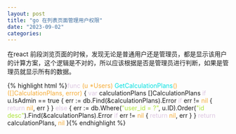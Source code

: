 ```yaml
---
layout: post
title: "go 在列表页面管理用户权限"
date: "2023-09-02"
categories: 
---
```

<p>在react 前段浏览页面的时候，发现无论是普通用户还是管理员，都是显示该用户的计算方案，这个逻辑是不对的，所以应该根据是否是管理员进行判断，如果是管理员就显示所有的数据。</p>
{% highlight html %}<span style="color:#dcc6e0">func</span> <span style="color:#f5ab35">(u *Users)</span> <span style="color:#00e0e0">GetCalculationPlans</span><span style="color:#f5ab35">()</span> <span style="color:#f5ab35">([]CalculationPlans, error)</span> {
<span style="color:#dcc6e0">var</span> calculationPlans []CalculationPlans
<span style="color:#dcc6e0">if</span> u.IsAdmin == true {
err := db.Find(&amp;calculationPlans).Error
<span style="color:#dcc6e0">if</span> err != <span style="color:#f5ab35">nil</span> {
<span style="color:#dcc6e0">return</span> <span style="color:#f5ab35">nil</span>, err
}
} <span style="color:#dcc6e0">else</span> {
err := db.Where(<span style="color:#abe338">&quot;user_id = ?&quot;</span>, u.ID).Order(<span style="color:#abe338">&quot;id desc&quot;</span>).Find(&amp;calculationPlans).Error
<span style="color:#dcc6e0">if</span> err != <span style="color:#f5ab35">nil</span> {
<span style="color:#dcc6e0">return</span> <span style="color:#f5ab35">nil</span>, err
}
}
<span style="color:#dcc6e0">return</span> calculationPlans, <span style="color:#f5ab35">nil</span>
}{% endhighlight %}
